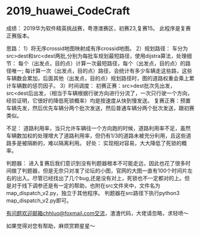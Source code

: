  # 2019_huawei_CodeCraft 
成绩： 2019华为软件精英挑战赛，粤港澳赛区，初赛23,复赛15。 此程序是复赛正赛版本。

思路： 
1）将无序crossid地图映射成有序crossid地图。
2）规划路径： 车分为src>dest和src<dest两批,分别为每批车规划最短路径，使用dijstra算法，处理细节： 每个（出发点，目的点）计算一次最短路径，每个（出发点，目的点）的路径唯一; 每计算一次（出发点，目的点）路径，会统计有多少车辆走这些路，这些车辆数会累加，后面其他（出发点，目的点）规划路径时，图的道路权重会乘上累计车辆数的惩罚因子。 
3）时间调度： 初赛正赛：src>dest批次先出发，src<dest后出发，（相当于车辆根据行驶方向进行分流了，一次只行驶一个方向，经验证明，它很好的降低死锁概率）均是按速度从快到慢发送。 复赛正赛：预置车辆先发，然后优先车辆分两个批次发送，然后普通车辆分两个批次发送，跟初赛类似。

不足： 道路利用率，当只允许车辆往一个方向跑的时候，道路利用率不足，虽然车辆数加权的处理增大了道路利用率，但仍有1/3的道路未被充分利用，且这些道路多是被隔断的，难以隔离利用。 
好处： 实现相对容易，大大降低了死锁的概率。

判题器： 进入复赛后我们意识到没有判题器根本不可能走远，因此也花了很多时间做了判题器，但是无奈只对准了论坛的小图，官网的大图一直有100个时间片左右的出入。尽管已经找出了几个bug,还是没有对上，死锁也不一定都对的上。但是对于线下调参还是有一定的帮助，也附在src文件夹中，文件名为map_dispatch_v2.py，独立于其他程序。 判题器在src路径下执行python3 map_dispatch_v2.py即可。

有问题欢迎邮箱chhluo@foxmail.com交流，渣渣代码，大佬请忽略，求轻喷～

如果觉得对您有帮助，麻烦赏颗星星～
